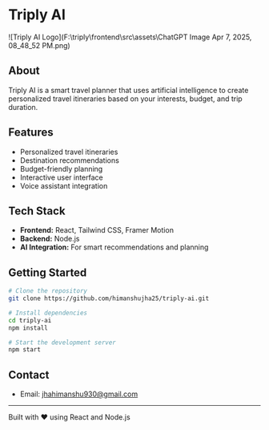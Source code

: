 # Triply AI

![Triply AI Logo](F:\triply\frontend\src\assets\ChatGPT Image Apr 7, 2025, 08_48_52 PM.png)

## About
Triply AI is a smart travel planner that uses artificial intelligence to create personalized travel itineraries based on your interests, budget, and trip duration.

## Features
- Personalized travel itineraries
- Destination recommendations
- Budget-friendly planning
- Interactive user interface
- Voice assistant integration

## Tech Stack
- **Frontend:** React, Tailwind CSS, Framer Motion
- **Backend:** Node.js
- **AI Integration:** For smart recommendations and planning

## Getting Started
```bash
# Clone the repository
git clone https://github.com/himanshujha25/triply-ai.git

# Install dependencies
cd triply-ai
npm install

# Start the development server
npm start
```

## Contact
- Email: jhahimanshu930@gmail.com

---

Built with ❤️ using React and Node.js